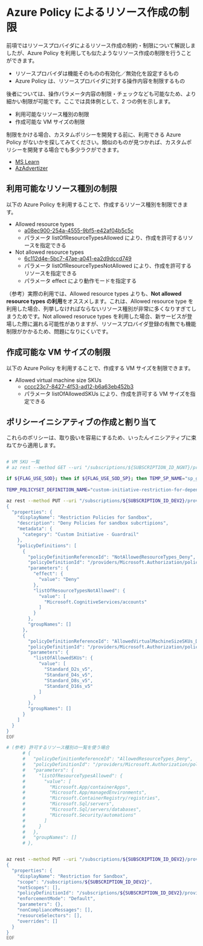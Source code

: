 # Azure Policy によるリソース作成の制限

前項ではリソースプロバイダによるリソース作成の制約・制限について解説しましたが、Azure Policy を利用しても似たようなリソース作成の制限を行うことができます。

- リソースプロバイダは機能そのものの有効化／無効化を設定するもの
- Azure Policy は、リソースプロバイダに対する操作内容を制限するもの

後者については、操作パラメータ内容の制限・チェックなども可能なため、より細かい制限が可能です。ここでは具体例として、2 つの例を示します。

- 利用可能なリソース種別の制限
- 作成可能な VM サイズの制限

制限をかける場合、カスタムポリシーを開発する前に、利用できる Azure Policy がないかを探してみてください。類似のものが見つかれば、カスタムポリシーを開発する場合でも多少ラクができます。

- [MS Learn](https://learn.microsoft.com/en-us/azure/governance/policy/samples/built-in-policies#general)
- [AzAdvertizer](https://www.azadvertizer.net/index.html)

## 利用可能なリソース種別の制限

以下の Azure Policy を利用することで、作成するリソース種別を制限できます。

- Allowed resource types
  - [a08ec900-254a-4555-9bf5-e42af04b5c5c](https://www.azadvertizer.net/azpolicyadvertizer/a08ec900-254a-4555-9bf5-e42af04b5c5c.html)
  - パラメータ listOfResourceTypesAllowed により、作成を許可するリソースを指定できる
- Not allowed resource types
  - [6c112d4e-5bc7-47ae-a041-ea2d9dccd749](https://www.azadvertizer.net/azpolicyadvertizer/6c112d4e-5bc7-47ae-a041-ea2d9dccd749.html)
  - パラメータ listOfResourceTypesNotAllowed により、作成を許可するリソースを指定できる
  - パラメータ effect により動作モードを指定する

（参考）実際の利用では、Allowed resource types よりも、**Not allowed resource types の利用**をオススメします。これは、Allowed resource type を利用した場合、列挙しなければならないリソース種別が非常に多くなりすぎてしまうためです。Not allowed resoruce types を利用した場合、新サービスが登場した際に漏れる可能性がありますが、リソースプロバイダ登録の有無でも機能制限がかかるため、問題になりにくいです。

## 作成可能な VM サイズの制限

以下の Azure Policy を利用することで、作成する VM サイズを制限できます。

- Allowed virtual machine size SKUs
  - [cccc23c7-8427-4f53-ad12-b6a63eb452b3](https://www.azadvertizer.net/azpolicyadvertizer/cccc23c7-8427-4f53-ad12-b6a63eb452b3.html)
  - パラメータ listOfAllowedSKUs により、作成を許可する VM サイズを指定できる

## ポリシーイニシアティブの作成と割り当て

これらのポリシーは、取り扱いを容易にするため、いったんイニシアティブに束ねてから適用します。

```bash

# VM SKU 一覧
# az rest --method GET --uri "/subscriptions/${SUBSCRIPTION_ID_NGNT}/providers/Microsoft.Compute/locations/eastus/vmSizes?api-version=2023-07-01" --query value[].name

if ${FLAG_USE_SOD}; then if ${FLAG_USE_SOD_SP}; then TEMP_SP_NAME="sp_gov_change"; az login --service-principal --username ${SP_APP_IDS[${TEMP_SP_NAME}]} --password '${SP_PWDS[${TEMP_SP_NAME}]}' --tenant ${PRIMARY_DOMAIN_NAME} --allow-no-subscriptions; else az account clear; az login -u "user_gov_change@${PRIMARY_DOMAIN_NAME}" -p "${ADMIN_PASSWORD}"; fi; fi
 
TEMP_POLICYSET_DEFINITION_NAME="custom-initiative-restriction-for-depenv"

az rest --method PUT --uri "/subscriptions/${SUBSCRIPTION_ID_DEV2}/providers/Microsoft.Authorization/policySetDefinitions/${TEMP_POLICYSET_DEFINITION_NAME}?api-version=2021-06-01" --body @- <<EOF
{
  "properties": {
    "displayName": "Restriction Policies for Sandbox",
    "description": "Deny Policies for sandbox subcrtipions",
    "metadata": {
      "category": "Custom Initiative - Guardrail"
    },
    "policyDefinitions": [
      {
        "policyDefinitionReferenceId": "NotAllowedResourceTypes_Deny",
        "policyDefinitionId": "/providers/Microsoft.Authorization/policyDefinitions/6c112d4e-5bc7-47ae-a041-ea2d9dccd749",
        "parameters": {
          "effect": {
            "value": "Deny"
          },
          "listOfResourceTypesNotAllowed": {
            "value": [
              "Microsoft.CognitiveServices/accounts"
            ]
          }
        },
        "groupNames": []
      },
      {
        "policyDefinitionReferenceId": "AllowedVirtualMachineSizeSKUs_Deny",
        "policyDefinitionId": "/providers/Microsoft.Authorization/policyDefinitions/cccc23c7-8427-4f53-ad12-b6a63eb452b3",
        "parameters": {
          "listOfAllowedSKUs": {
            "value": [
              "Standard_D2s_v5",
              "Standard_D4s_v5",
              "Standard_D8s_v5",
              "Standard_D16s_v5"
            ]
          }
        },
        "groupNames": []
      }
    ]
  }
}
EOF

# (参考) 許可するリソース種別の一覧を使う場合
      # {
      #   "policyDefinitionReferenceId": "AllowedResourceTypes_Deny",
      #   "policyDefinitionId": "/providers/Microsoft.Authorization/policyDefinitions/a08ec900-254a-4555-9bf5-e42af04b5c5c",
      #   "parameters": {
      #     "listOfResourceTypesAllowed": {
      #       "value": [
      #         "Microsoft.App/containerApps",
      #         "Microsoft.App/managedEnvironments",
      #         "Microsoft.ContainerRegistry/registries",
      #         "Microsoft.Sql/servers",
      #         "Microsoft.Sql/servers/databases",
      #         "Microsoft.Security/automations"
      #       ]
      #     }
      #   },
      #   "groupNames": []
      # },


az rest --method PUT --uri "/subscriptions/${SUBSCRIPTION_ID_DEV2}/providers/Microsoft.Authorization/policyAssignments/RestrictionForSandbox?api-version=2022-06-01" --body @- <<EOF
{
  "properties": {
    "displayName": "Restriction for Sandbox",
    "scope": "/subscriptions/${SUBSCRIPTION_ID_DEV2}",
    "notScopes": [],
    "policyDefinitionId": "/subscriptions/${SUBSCRIPTION_ID_DEV2}/providers/Microsoft.Authorization/policySetDefinitions/${TEMP_POLICYSET_DEFINITION_NAME}",
    "enforcementMode": "Default",
    "parameters": {},
    "nonComplianceMessages": [],
    "resourceSelectors": [],
    "overrides": []
  }
}
EOF

```
